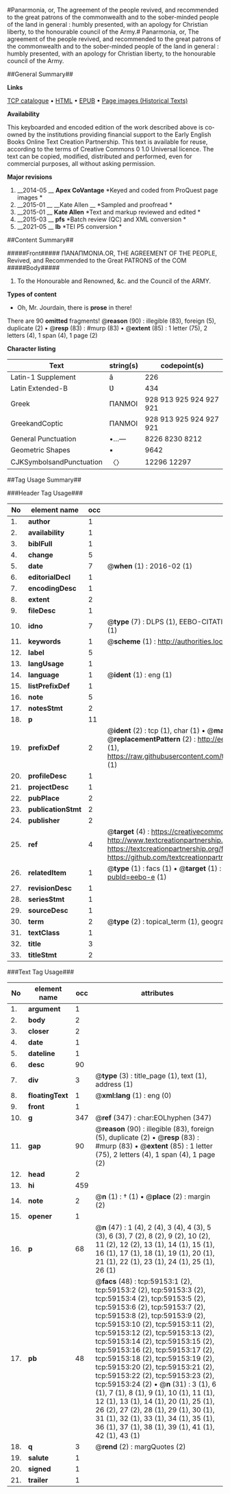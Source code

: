 #Panarmonia, or, The agreement of the people revived, and recommended to the great patrons of the commonwealth and to the sober-minded people of the land in general : humbly presented, with an apology for Christian liberty, to the honourable council of the Army.#
Panarmonia, or, The agreement of the people revived, and recommended to the great patrons of the commonwealth and to the sober-minded people of the land in general : humbly presented, with an apology for Christian liberty, to the honourable council of the Army.

##General Summary##

**Links**

[TCP catalogue](http://www.ota.ox.ac.uk/tcp/)  • 
[HTML](http://tei.it.ox.ac.uk/tcp/Texts-HTML/free/A55/A55144.html)  • 
[EPUB](http://tei.it.ox.ac.uk/tcp/Texts-EPUB/free/A55/A55144.epub) • 
[Page images (Historical Texts)](https://historicaltexts.jisc.ac.uk/eebo-12300517e)

**Availability**

This keyboarded and encoded edition of the work described above is co-owned by the
    institutions providing financial support to the Early English Books Online Text Creation
    Partnership. This text is available for reuse, according to the terms of  Creative Commons 0 1.0 Universal
    licence. The text can be copied, modified, distributed and performed, even for commercial
    purposes, all without asking permission.

**Major revisions**

1. __2014-05 __ __Apex CoVantage__ *Keyed and coded from ProQuest page images *
1. __2015-01 __ __Kate Allen __ *Sampled and proofread *
1. __2015-01 __ __Kate Allen__ *Text and markup reviewed and edited *
1. __2015-03 __ __pfs__ *Batch review (QC) and XML conversion *
1. __2021-05 __ __lb__ *TEI P5 conversion *

##Content Summary##

#####Front#####
ΠΑΝΑΠΜΟΝΙΑ.OR, THE AGREEMENT OF THE PEOPLE, Revived, and Recommended to the Great PATRONS of the COM
#####Body#####

1. To the Honourable and Renowned, &c. and the Council of the ARMY.

**Types of content**

  * Oh, Mr. Jourdain, there is **prose** in there!

There are 90 **omitted** fragments! 
 @__reason__ (90) : illegible (83), foreign (5), duplicate (2)  •  @__resp__ (83) : #murp (83)  •  @__extent__ (85) : 1 letter (75), 2 letters (4), 1 span (4), 1 page (2)

**Character listing**


|Text|string(s)|codepoint(s)|
|---|---|---|
|Latin-1 Supplement|â|226|
|Latin Extended-B|Ʋ|434|
|Greek|ΠΑΝΜΟΙ|928 913 925 924 927 921|
|GreekandCoptic|ΠΑΝΜΟΙ|928 913 925 924 927 921|
|General Punctuation|•…—|8226 8230 8212|
|Geometric Shapes|▪|9642|
|CJKSymbolsandPunctuation|〈〉|12296 12297|

##Tag Usage Summary##

###Header Tag Usage###

|No|element name|occ|attributes|
|---|---|---|---|
|1.|__author__|1||
|2.|__availability__|1||
|3.|__biblFull__|1||
|4.|__change__|5||
|5.|__date__|7| @__when__ (1) : 2016-02 (1)|
|6.|__editorialDecl__|1||
|7.|__encodingDesc__|1||
|8.|__extent__|2||
|9.|__fileDesc__|1||
|10.|__idno__|7| @__type__ (7) : DLPS (1), EEBO-CITATION (1), VID (1), EEBO-PROQUEST (1), STC (2), OCLC (1)|
|11.|__keywords__|1| @__scheme__ (1) : http://authorities.loc.gov/ (1)|
|12.|__label__|5||
|13.|__langUsage__|1||
|14.|__language__|1| @__ident__ (1) : eng (1)|
|15.|__listPrefixDef__|1||
|16.|__note__|5||
|17.|__notesStmt__|2||
|18.|__p__|11||
|19.|__prefixDef__|2| @__ident__ (2) : tcp (1), char (1)  •  @__matchPattern__ (2) : ([0-9\-]+):([0-9IVX]+) (1), (.+) (1)  •  @__replacementPattern__ (2) : http://eebo.chadwyck.com/downloadtiff?vid=$1&page=$2 (1), https://raw.githubusercontent.com/textcreationpartnership/Texts/master/tcpchars.xml#$1 (1)|
|20.|__profileDesc__|1||
|21.|__projectDesc__|1||
|22.|__pubPlace__|2||
|23.|__publicationStmt__|2||
|24.|__publisher__|2||
|25.|__ref__|4| @__target__ (4) : https://creativecommons.org/publicdomain/zero/1.0/ (1), http://www.textcreationpartnership.org/docs/. (1), https://textcreationpartnership.org/faq/#faq05 (1), https://github.com/textcreationpartnership (1)|
|26.|__relatedItem__|1| @__type__ (1) : facs (1)  •  @__target__ (1) : https://data.historicaltexts.jisc.ac.uk/view?pubId=eebo-e (1)|
|27.|__revisionDesc__|1||
|28.|__seriesStmt__|1||
|29.|__sourceDesc__|1||
|30.|__term__|2| @__type__ (2) : topical_term (1), geographic_name (1)|
|31.|__textClass__|1||
|32.|__title__|3||
|33.|__titleStmt__|2||


###Text Tag Usage###

|No|element name|occ|attributes|
|---|---|---|---|
|1.|__argument__|1||
|2.|__body__|2||
|3.|__closer__|2||
|4.|__date__|1||
|5.|__dateline__|1||
|6.|__desc__|90||
|7.|__div__|3| @__type__ (3) : title_page (1), text (1), address (1)|
|8.|__floatingText__|1| @__xml:lang__ (1) : eng (0)|
|9.|__front__|1||
|10.|__g__|347| @__ref__ (347) : char:EOLhyphen (347)|
|11.|__gap__|90| @__reason__ (90) : illegible (83), foreign (5), duplicate (2)  •  @__resp__ (83) : #murp (83)  •  @__extent__ (85) : 1 letter (75), 2 letters (4), 1 span (4), 1 page (2)|
|12.|__head__|2||
|13.|__hi__|459||
|14.|__note__|2| @__n__ (1) : † (1)  •  @__place__ (2) : margin (2)|
|15.|__opener__|1||
|16.|__p__|68| @__n__ (47) : 1 (4), 2 (4), 3 (4), 4 (3), 5 (3), 6 (3), 7 (2), 8 (2), 9 (2), 10 (2), 11 (2), 12 (2), 13 (1), 14 (1), 15 (1), 16 (1), 17 (1), 18 (1), 19 (1), 20 (1), 21 (1), 22 (1), 23 (1), 24 (1), 25 (1), 26 (1)|
|17.|__pb__|48| @__facs__ (48) : tcp:59153:1 (2), tcp:59153:2 (2), tcp:59153:3 (2), tcp:59153:4 (2), tcp:59153:5 (2), tcp:59153:6 (2), tcp:59153:7 (2), tcp:59153:8 (2), tcp:59153:9 (2), tcp:59153:10 (2), tcp:59153:11 (2), tcp:59153:12 (2), tcp:59153:13 (2), tcp:59153:14 (2), tcp:59153:15 (2), tcp:59153:16 (2), tcp:59153:17 (2), tcp:59153:18 (2), tcp:59153:19 (2), tcp:59153:20 (2), tcp:59153:21 (2), tcp:59153:22 (2), tcp:59153:23 (2), tcp:59153:24 (2)  •  @__n__ (31) : 3 (1), 6 (1), 7 (1), 8 (1), 9 (1), 10 (1), 11 (1), 12 (1), 13 (1), 14 (1), 20 (1), 25 (1), 26 (2), 27 (2), 28 (1), 29 (1), 30 (1), 31 (1), 32 (1), 33 (1), 34 (1), 35 (1), 36 (1), 37 (1), 38 (1), 39 (1), 41 (1), 42 (1), 43 (1)|
|18.|__q__|3| @__rend__ (2) : margQuotes (2)|
|19.|__salute__|1||
|20.|__signed__|1||
|21.|__trailer__|1||
